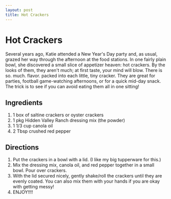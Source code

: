 ```yaml
---
layout: post
title: Hot Crackers
---
```


# Hot Crackers
Several years ago, Katie attended a New Year's Day party and, as usual, grazed her way through the afternoon at the food stations. In
one fairly plain bowl, she discovered a small slice of appetizer heaven: hot crackers. By the looks of them, they aren't much; at first
taste, your mind will blow. There is so. much. flavor. packed into each little, tiny cracker. They are great for parties, football
game-watching afternoons, or for a quick mid-day snack. The trick is to see if you can avoid eating them all in one sitting!

## Ingredients
1. 1 box of saltine crackers or oyster crackers
1. 1 pkg Hidden Valley Ranch dressing mix (the powder)
1. 1 1/3 cup canola oil
1. 2 Tbsp crushed red pepper

## Directions
1. Put the crackers in a bowl with a lid. (I like my big tupperware for this.)
1. Mix the dressing mix, canola oil, and red pepper together in a small bowl. Pour over crackers.
1. With the lid secured nicely, gently shake/roll the crackers until they are evenly coated. You can also mix them with your hands 
if you are okay with getting messy!
1. ENJOY!!!!